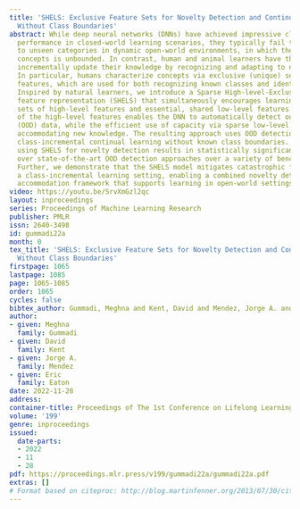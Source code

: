 ```yaml
---
title: 'SHELS: Exclusive Feature Sets for Novelty Detection and Continual Learning
  Without Class Boundaries'
abstract: While deep neural networks (DNNs) have achieved impressive classification
  performance in closed-world learning scenarios, they typically fail to generalize
  to unseen categories in dynamic open-world environments, in which the number of
  concepts is unbounded. In contrast, human and animal learners have the ability to
  incrementally update their knowledge by recognizing and adapting to novel observations.
  In particular, humans characterize concepts via exclusive (unique) sets of essential
  features, which are used for both recognizing known classes and identifying novelty.
  Inspired by natural learners, we introduce a Sparse High-level-Exclusive, Low-level-Shared
  feature representation (SHELS) that simultaneously encourages learning exclusive
  sets of high-level features and essential, shared low-level features. The exclusivity
  of the high-level features enables the DNN to automatically detect out-of-distribution
  (OOD) data, while the efficient use of capacity via sparse low-level features permits
  accommodating new knowledge. The resulting approach uses OOD detection to perform
  class-incremental continual learning without known class boundaries. We show that
  using SHELS for novelty detection results in statistically significant improvements
  over state-of-the-art OOD detection approaches over a variety of benchmark datasets.
  Further, we demonstrate that the SHELS model mitigates catastrophic forgetting in
  a class-incremental learning setting, enabling a combined novelty detection and
  accommodation framework that supports learning in open-world settings.
video: https://youtu.be/SrvXmGzl2qc
layout: inproceedings
series: Proceedings of Machine Learning Research
publisher: PMLR
issn: 2640-3498
id: gummadi22a
month: 0
tex_title: 'SHELS: Exclusive Feature Sets for Novelty Detection and Continual Learning
  Without Class Boundaries'
firstpage: 1065
lastpage: 1085
page: 1065-1085
order: 1065
cycles: false
bibtex_author: Gummadi, Meghna and Kent, David and Mendez, Jorge A. and Eaton, Eric
author:
- given: Meghna
  family: Gummadi
- given: David
  family: Kent
- given: Jorge A.
  family: Mendez
- given: Eric
  family: Eaton
date: 2022-11-28
address:
container-title: Proceedings of The 1st Conference on Lifelong Learning Agents
volume: '199'
genre: inproceedings
issued:
  date-parts:
  - 2022
  - 11
  - 28
pdf: https://proceedings.mlr.press/v199/gummadi22a/gummadi22a.pdf
extras: []
# Format based on citeproc: http://blog.martinfenner.org/2013/07/30/citeproc-yaml-for-bibliographies/
---
```

